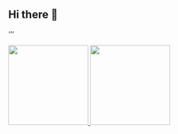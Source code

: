 ## Hi there 👋
‘‘‘
<!--
**KevinZcarrillo/KevinZcarrillo** is a ✨ _special_ ✨ repository because its `README.md` (this file) appears on your GitHub profile.

Here are some ideas to get you started:

- 🔭 I’m currently working on ...
- 🌱 I’m currently learning ...
- 👯 I’m looking to collaborate on ...
- 🤔 I’m looking for help with ...
- 💬 Ask me about ...
- 📫 How to reach me: ...
- 😄 Pronouns: ...
- ⚡ Fun fact: ...
-->
<a href="https://github.com/KevinZcarrillo">
  <img height="160em" src="https://github-readme-stats.vercel.app/api?username=KevinZcarrillo">
  <img height="160em" src="https://github-readme-stats.vercel.app/api/top-langs/?username=KevinZcarrillo">
<a
 <img height="160em" src="https://images.app.goo.gl/Dg98KyYPXfZWMTqC6">
</a>

